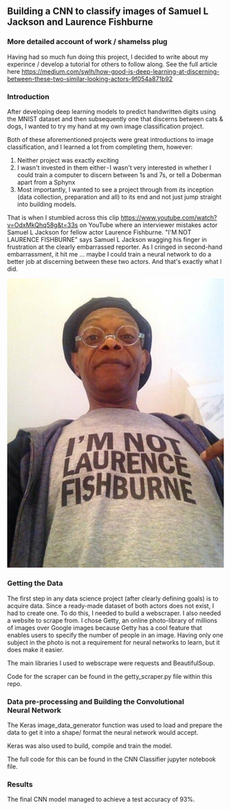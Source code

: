 ## Building a CNN to classify images of Samuel L Jackson and Laurence Fishburne 

### More detailed account of work / shamelss plug

Having had so much fun doing this project, I decided to write about my experince / develop a tutorial for others to follow along. 
See the full article here https://medium.com/swlh/how-good-is-deep-learning-at-discerning-between-these-two-similar-looking-actors-9f054a871b92

### Introduction

After developing deep learning models to predict handwritten digits using the MNIST dataset and then subsequently one that discerns between cats & dogs, I wanted to try my hand at my own image classification project.

Both of these aforementioned projects were great introductions to image classification, and I learned a lot from completing them, however:

1. Neither project was exactly exciting
2. I wasn't invested in them either - I wasn't very interested in whether I could train a computer to discern between 1s and 7s, or tell a Doberman apart from a Sphynx
3. Most importantly, I wanted to see a project through from its inception (data collection, preparation and all) to its end and not just jump straight into building models.


That is when I stumbled across this clip https://www.youtube.com/watch?v=OdxMkQhq58g&t=33s on YouTube where an interviewer mistakes actor Samuel L Jackson for fellow actor Laurence Fishburne. "I'M NOT LAURENCE FISHBURNE" says Samuel L Jackson wagging his finger in frustration at the clearly embarrassed reporter. As I cringed in second-hand embarrassment, it hit me … maybe I could train a neural network to do a better job at discerning between these two actors. And that's exactly what I did.

![](imnotLF.jpg)


### Getting the Data 

The first step in any data science project (after clearly defining goals) is to acquire data. Since a ready-made dataset of both actors does not exist, I had to create one. To do this, I needed to build a webscraper. I also needed a website to scrape from. I chose Getty, an online photo-library of millions of images over Google images because Getty has a cool feature that enables users to specify the number of people in an image. Having only one subject in the photo is not a requirement for neural networks to learn, but it does make it easier.

The main libraries I used to webscrape were requests and BeautifulSoup. 

Code for the scraper can be found in the getty_scraper.py file within this repo.

### Data pre-processing and Building the Convolutional Neural Network

The Keras image_data_generator function was used to load and prepare the data to get it into a shape/ format the neural network would accept.

Keras was also used to build, compile and train the model. 

The full code for this can be found in the CNN Classifier jupyter notebook file.


### Results

The final CNN model managed to achieve a test accuracy of 93%.







